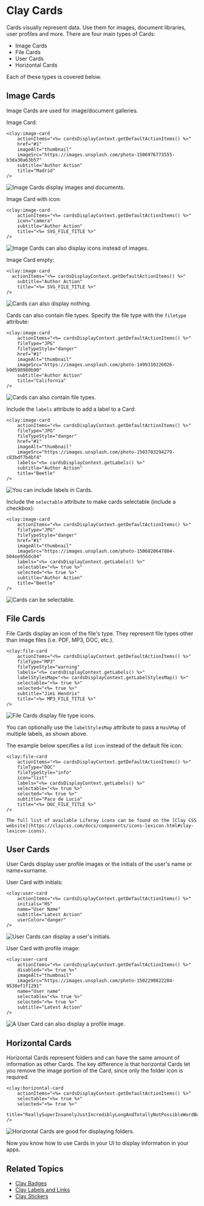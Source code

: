 # Clay Cards

Cards visually represent data. Use them for images, document libraries, user profiles and more. There are four main types of Cards:

* Image Cards
* File Cards
* User Cards
* Horizontal Cards

Each of these types is covered below.

## Image Cards

Image Cards are used for image/document galleries.

Image Card:

```markup
<clay:image-card
	actionItems="<%= cardsDisplayContext.getDefaultActionItems() %>"
	href="#1"
	imageAlt="thumbnail"
	imageSrc="https://images.unsplash.com/photo-1506976773555-b3da30a63b57"
	subtitle="Author Action"
	title="Madrid"
/>
```

![Image Cards display images and documents.](./clay-cards/images/01.png)

Image Card with icon:

```markup
<clay:image-card
	actionItems="<%= cardsDisplayContext.getDefaultActionItems() %>"
	icon="camera"
	subtitle="Author Action"
	title="<%= SVG_FILE_TITLE %>"
/>
```

![Image Cards can also display icons instead of images.](./clay-cards/images/02.png)

Image Card empty:

```markup
<clay:image-card 
  actionItems="<%= cardsDisplayContext.getDefaultActionItems() %>"
	subtitle="Author Action"
	title="<%= SVG_FILE_TITLE %>"
/>
```

![Cards can also display nothing.](./clay-cards/images/03.png)

Cards can also contain file types. Specify the file type with the `filetype` attribute:

```markup
<clay:image-card
	actionItems="<%= cardsDisplayContext.getDefaultActionItems() %>"
	fileType="JPG"
	fileTypeStyle="danger"
	href="#1"
	imageAlt="thumbnail"
	imageSrc="https://images.unsplash.com/photo-1499310226026-b9d598980b90"
	subtitle="Author Action"
	title="California"
/>
```

![Cards can also contain file types.](./clay-cards/images/04.png)

Include the `labels` attribute to add a label to a Card:

```markup
<clay:image-card
	actionItems="<%= cardsDisplayContext.getDefaultActionItems() %>"
	fileType="JPG"
	fileTypeStyle="danger"
	href="#1"
	imageAlt="thumbnail"
	imageSrc="https://images.unsplash.com/photo-1503703294279-c83bdf7b4bf4"
	labels="<%= cardsDisplayContext.getLabels() %>"
	subtitle="Author Action"
	title="Beetle"
/>
```

![You can include labels in Cards.](./clay-cards/images/05.png)

Include the `selectable` attribute to make cards selectable (include a checkbox):

```markup
<clay:image-card
	actionItems="<%= cardsDisplayContext.getDefaultActionItems() %>"
	fileType="JPG"
	fileTypeStyle="danger"
	href="#1"
	imageAlt="thumbnail"
	imageSrc="https://images.unsplash.com/photo-1506020647804-b04ee956dc04"
	labels="<%= cardsDisplayContext.getLabels() %>"
	selectable="<%= true %>"
	selected="<%= true %>"
	subtitle="Author Action"
	title="Beetle"
/>
```

![Cards can be selectable.](./clay-cards/images/06.png)

## File Cards

File Cards display an icon of the file's type. They represent file types other than image files (i.e. PDF, MP3, DOC, etc.).

```markup
<clay:file-card
	actionItems="<%= cardsDisplayContext.getDefaultActionItems() %>"
	fileType="MP3"
	fileTypeStyle="warning"
	labels="<%= cardsDisplayContext.getLabels() %>"
	labelStylesMap="<%= cardsDisplayContext.getLabelStylesMap() %>"
	selectable="<%= true %>"
	selected="<%= true %>"
	subtitle="Jimi Hendrix"
	title="<%= MP3_FILE_TITLE %>"
/>
```

![File Cards display file type icons.](./clay-cards/images/07.png)

You can optionally use the `labelStylesMap` attribute to pass a `HashMap` of  multiple labels, as shown above.

The example below specifies a list `icon` instead of the default file icon:

```markup
<clay:file-card
	actionItems="<%= cardsDisplayContext.getDefaultActionItems() %>"
	fileType="DOC"
	fileTypeStyle="info"
	icon="list"
	labels="<%= cardsDisplayContext.getLabels() %>"
	selectable="<%= true %>"
	selected="<%= true %>"
	subtitle="Paco de Lucia"
	title="<%= DOC_FILE_TITLE %>"
/>
```

```{note}
The full list of available Liferay icons can be found on the [Clay CSS website](https://claycss.com/docs/components/icons-lexicon.html#clay-lexicon-icons).
```

## User Cards

User Cards display user profile images or the initials of the user's name or name+surname.

User Card with initials:

```markup
<clay:user-card
	actionItems="<%= cardsDisplayContext.getDefaultActionItems() %>"
	initials="HS"
	name="User Name"
	subtitle="Latest Action"
	userColor="danger"
/>
```

![User Cards can display a user's initials.](./clay-cards/images/08.png)

User Card with profile image:

```markup
<clay:user-card
	actionItems="<%= cardsDisplayContext.getDefaultActionItems() %>"
	disabled="<%= true %>"
	imageAlt="thumbnail"
	imageSrc="https://images.unsplash.com/photo-1502290822284-9538ef1f1291"
	name="User name"
	selectable="<%= true %>"
	selected="<%= true %>"
	subtitle="Latest Action"
/>
```

![A User Card can also display a profile image.](./clay-cards/images/09.png)

## Horizontal Cards

Horizontal Cards represent folders and can have the same amount of information as other Cards. The key difference is that horizontal Cards let you remove the image portion of the Card, since only the folder icon is required.

```markup
<clay:horizontal-card
	actionItems="<%= cardsDisplayContext.getDefaultActionItems() %>"
	selectable="<%= true %>"
	selected="<%= true %>"
	title="ReallySuperInsanelyJustIncrediblyLongAndTotallyNotPossibleWordButWeAreReallyTryingToCoverAllOurBasesHereJustInCaseSomeoneIsNutsAsPerUsual"
/>
```

![Horizontal Cards are good for displaying folders.](./clay-cards/images/10.png)

Now you know how to use Cards in your UI to display information in your apps.

## Related Topics

* [Clay Badges](./clay-badges.md)
* [Clay Labels and Links](./clay-links-and-labels.md)
* [Clay Stickers](./clay-stickers.md)